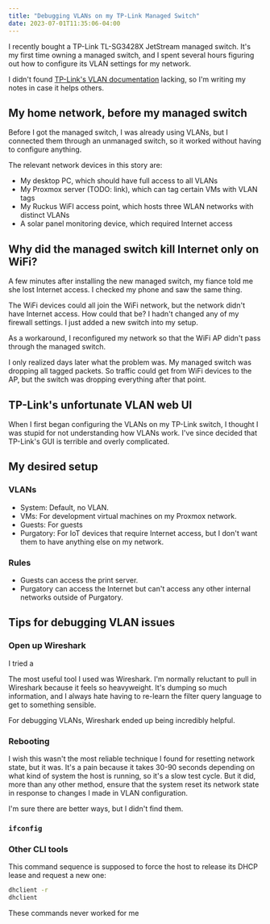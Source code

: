 ```yaml
---
title: "Debugging VLANs on my TP-Link Managed Switch"
date: 2023-07-01T11:35:06-04:00
---
```


I recently bought a TP-Link TL-SG3428X JetStream managed switch. It's my first time owning a managed switch, and I spent several hours figuring out how to configure its VLAN settings for my network.

I didn't found [TP-Link's VLAN documentation](https://www.tp-link.com/us/support/faq/2149/) lacking, so I'm writing my notes in case it helps others.

## My home network, before my managed switch

Before I got the managed switch, I was already using VLANs, but I connected them through an unmanaged switch, so it worked without having to configure anything.

The relevant network devices in this story are:

* My desktop PC, which should have full access to all VLANs
* My Proxmox server (TODO: link), which can tag certain VMs with VLAN tags
* My Ruckus WiFI access point, which hosts three WLAN networks with distinct VLANs
* A solar panel monitoring device, which required Internet access

## Why did the managed switch kill Internet only on WiFi?

A few minutes after installing the new managed switch, my fiance told me she lost Internet access. I checked my phone and saw the same thing.

The WiFi devices could all join the WiFi network, but the network didn't have Internet access. How could that be? I hadn't changed any of my firewall settings. I just added a new switch into my setup.

As a workaround, I reconfigured my network so that the WiFi AP didn't pass through the managed switch.

I only realized days later what the problem was. My managed switch was dropping all tagged packets. So traffic could get from WiFi devices to the AP, but the switch was dropping everything after that point.

## TP-Link's unfortunate VLAN web UI

When I first began configuring the VLANs on my TP-Link switch, I thought I was stupid for not understanding how VLANs work. I've since decided that TP-Link's GUI is terrible and overly complicated.

## My desired setup

### VLANs

* System: Default, no VLAN.
* VMs: For development virtual machines on my Proxmox network.
* Guests: For guests
* Purgatory: For IoT devices that require Internet access, but I don't want them to have anything else on my network.

### Rules

* Guests can access the print server.
* Purgatory can access the Internet but can't access any other internal networks outside of Purgatory.

## Tips for debugging VLAN issues

### Open up Wireshark

I tried a

The most useful tool I used was Wireshark. I'm normally reluctant to pull in Wireshark because it feels so heavyweight. It's dumping so much information, and I always hate having to re-learn the filter query language to get to something sensible.

For debugging VLANs, Wireshark ended up being incredibly helpful.

### Rebooting

I wish this wasn't the most reliable technique I found for resetting network state, but it was. It's a pain because it takes 30-90 seconds depending on what kind of system the host is running, so it's a slow test cycle. But it did, more than any other method, ensure that the system reset its network state in response to changes I made in VLAN configuration.

I'm sure there are better ways, but I didn't find them.

### `ifconfig`


### Other CLI tools

This command sequence is supposed to force the host to release its DHCP lease and request a new one:

```bash
dhclient -r
dhclient
```

These commands never worked for me
